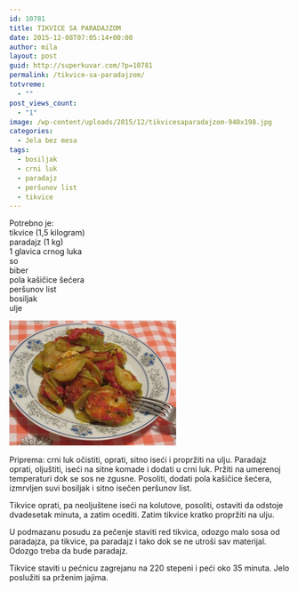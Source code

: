 ```yaml
---
id: 10781
title: TIKVICE SA PARADAJZOM
date: 2015-12-08T07:05:14+00:00
author: mila
layout: post
guid: http://superkuvar.com/?p=10781
permalink: /tikvice-sa-paradajzom/
totvreme:
  - ""
post_views_count:
  - "1"
image: /wp-content/uploads/2015/12/tikvicesaparadajzom-940x198.jpg
categories:
  - Jela bez mesa
tags:
  - bosiljak
  - crni luk
  - paradajz
  - peršunov list
  - tikvice
---
```

Potrebno je:  
tikvice (1,5 kilogram)  
paradajz (1 kg)  
1 glavica crnog luka  
so  
biber  
pola kašičice šećera  
peršunov list  
bosiljak  
ulje

[<img class="alignnone size-medium wp-image-10783" src="/wp-content/uploads/2015/12/tikvicesaparadajzom-300x225.jpg" alt="tikvicesaparadajzom" width="300" height="225" />](/wp-content/uploads/2015/12/tikvicesaparadajzom-e1449557930227.jpg)

Priprema: crni luk očistiti, oprati, sitno iseći i propržiti na ulju. Paradajz oprati, oljuštiti, iseći na sitne komade i dodati u crni luk. Pržiti na umerenoj temperaturi dok se sos ne zgusne. Posoliti, dodati pola kašičice šećera, izmrvljen suvi bosiljak i sitno isečen peršunov list.

Tikvice oprati, pa neoljuštene iseći na kolutove, posoliti, ostaviti da odstoje dvadesetak minuta, a zatim ocediti. Zatim tikvice kratko propržiti na ulju.

U podmazanu posudu za pečenje staviti red tikvica, odozgo malo sosa od paradajza, pa tikvice, pa paradajz i tako dok se ne utroši sav materijal. Odozgo treba da bude paradajz.

Tikvice staviti u pećnicu zagrejanu na 220 stepeni i peći oko 35 minuta. Jelo poslužiti sa prženim jajima.

&nbsp;